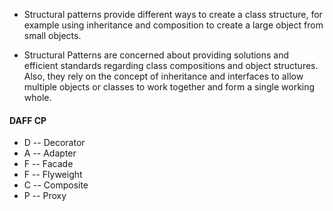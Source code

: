 - Structural patterns provide different ways to create a class structure, for example using inheritance and composition to create a large object from small objects.

- Structural Patterns are concerned about providing solutions and efficient standards regarding class compositions and object structures. Also, they rely on the concept of inheritance and interfaces to allow multiple objects or classes to work together and form a single working whole.


#### DAFF CP

- D -- Decorator 
- A -- Adapter
- F -- Facade
- F -- Flyweight
- C -- Composite
- P -- Proxy
